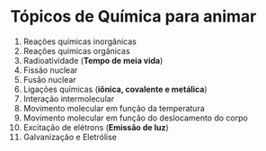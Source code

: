 # Tópicos de Química para animar

1. Reações químicas inorgânicas
2. Reações químicas orgânicas
3. Radioatividade (**Tempo de meia vida**)
4. Fissão nuclear
5. Fusão nuclear
6. Ligações químicas (**iônica, covalente e metálica**)
7. Interação intermolecular
8. Movimento molecular em função da temperatura
9. Movimento molecular em função do deslocamento do corpo
10. Excitação de elétrons (**Emissão de luz**)
11. Galvanização e Eletrólise
